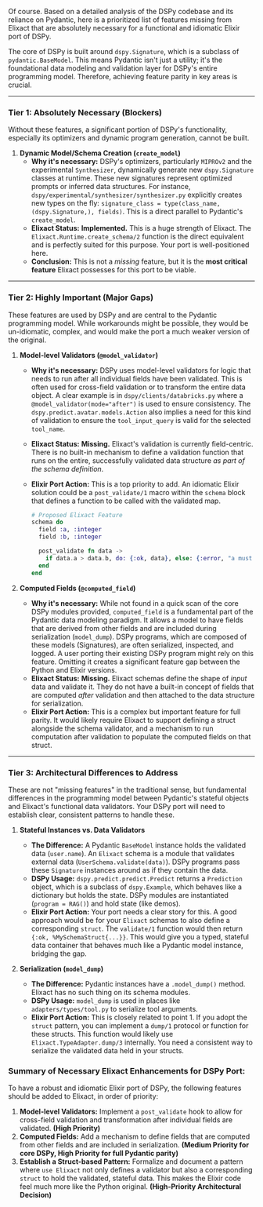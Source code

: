Of course. Based on a detailed analysis of the DSPy codebase and its reliance on Pydantic, here is a prioritized list of features missing from Elixact that are absolutely necessary for a functional and idiomatic Elixir port of DSPy.

The core of DSPy is built around `dspy.Signature`, which is a subclass of `pydantic.BaseModel`. This means Pydantic isn't just a utility; it's the foundational data modeling and validation layer for DSPy's entire programming model. Therefore, achieving feature parity in key areas is crucial.

---

### Tier 1: Absolutely Necessary (Blockers)

Without these features, a significant portion of DSPy's functionality, especially its optimizers and dynamic program generation, cannot be built.

1.  **Dynamic Model/Schema Creation (`create_model`)**
    *   **Why it's necessary:** DSPy's optimizers, particularly `MIPROv2` and the experimental `Synthesizer`, dynamically generate new `dspy.Signature` classes at runtime. These new signatures represent optimized prompts or inferred data structures. For instance, `dspy/experimental/synthesizer/synthesizer.py` explicitly creates new types on the fly: `signature_class = type(class_name, (dspy.Signature,), fields)`. This is a direct parallel to Pydantic's `create_model`.
    *   **Elixact Status:** **Implemented.** This is a huge strength of Elixact. The `Elixact.Runtime.create_schema/2` function is the direct equivalent and is perfectly suited for this purpose. Your port is well-positioned here.
    *   **Conclusion:** This is not a *missing* feature, but it is the **most critical feature** Elixact possesses for this port to be viable.

---

### Tier 2: Highly Important (Major Gaps)

These features are used by DSPy and are central to the Pydantic programming model. While workarounds might be possible, they would be un-idiomatic, complex, and would make the port a much weaker version of the original.

1.  **Model-level Validators (`@model_validator`)**
    *   **Why it's necessary:** DSPy uses model-level validators for logic that needs to run after all individual fields have been validated. This is often used for cross-field validation or to transform the entire data object. A clear example is in `dspy/clients/databricks.py` where a `@model_validator(mode="after")` is used to ensure consistency. The `dspy.predict.avatar.models.Action` also implies a need for this kind of validation to ensure the `tool_input_query` is valid for the selected `tool_name`.
    *   **Elixact Status:** **Missing.** Elixact's validation is currently field-centric. There is no built-in mechanism to define a validation function that runs on the entire, successfully validated data structure *as part of the schema definition*.
    *   **Elixir Port Action:** This is a top priority to add. An idiomatic Elixir solution could be a `post_validate/1` macro within the `schema` block that defines a function to be called with the validated map.

        ```elixir
        # Proposed Elixact Feature
        schema do
          field :a, :integer
          field :b, :integer

          post_validate fn data ->
            if data.a > data.b, do: {:ok, data}, else: {:error, "a must be > b"}
          end
        end
        ```

2.  **Computed Fields (`@computed_field`)**
    *   **Why it's necessary:** While not found in a quick scan of the core DSPy modules provided, `computed_field` is a fundamental part of the Pydantic data modeling paradigm. It allows a model to have fields that are derived from other fields and are included during serialization (`model_dump`). DSPy programs, which are composed of these models (Signatures), are often serialized, inspected, and logged. A user porting their existing DSPy program might rely on this feature. Omitting it creates a significant feature gap between the Python and Elixir versions.
    *   **Elixact Status:** **Missing.** Elixact schemas define the shape of *input* data and validate it. They do not have a built-in concept of fields that are computed *after* validation and then attached to the data structure for serialization.
    *   **Elixir Port Action:** This is a complex but important feature for full parity. It would likely require Elixact to support defining a struct alongside the schema validator, and a mechanism to run computation after validation to populate the computed fields on that struct.

---

### Tier 3: Architectural Differences to Address

These are not "missing features" in the traditional sense, but fundamental differences in the programming model between Pydantic's stateful objects and Elixact's functional data validators. Your DSPy port will need to establish clear, consistent patterns to handle these.

1.  **Stateful Instances vs. Data Validators**
    *   **The Difference:** A Pydantic `BaseModel` instance holds the validated data (`user.name`). An `Elixact` schema is a module that validates external data (`UserSchema.validate(data)`). DSPy programs pass these `Signature` instances around as if they contain the data.
    *   **DSPy Usage:** `dspy.predict.predict.Predict` returns a `Prediction` object, which is a subclass of `dspy.Example`, which behaves like a dictionary but holds the state. DSPy modules are instantiated (`program = RAG()`) and hold state (like demos).
    *   **Elixir Port Action:** Your port needs a clear story for this. A good approach would be for your `Elixact` schemas to also define a corresponding `struct`. The `validate/1` function would then return `{:ok, %MySchemaStruct{...}}`. This would give you a typed, stateful data container that behaves much like a Pydantic model instance, bridging the gap.

2.  **Serialization (`model_dump`)**
    *   **The Difference:** Pydantic instances have a `.model_dump()` method. Elixact has no such thing on its schema modules.
    *   **DSPy Usage:** `model_dump` is used in places like `adapters/types/tool.py` to serialize tool arguments.
    *   **Elixir Port Action:** This is closely related to point 1. If you adopt the `struct` pattern, you can implement a `dump/1` protocol or function for these structs. This function would likely use `Elixact.TypeAdapter.dump/3` internally. You need a consistent way to serialize the validated data held in your structs.

### Summary of Necessary Elixact Enhancements for DSPy Port:

To have a robust and idiomatic Elixir port of DSPy, the following features should be added to Elixact, in order of priority:

1.  **Model-level Validators:** Implement a `post_validate` hook to allow for cross-field validation and transformation after individual fields are validated. **(High Priority)**
2.  **Computed Fields:** Add a mechanism to define fields that are computed from other fields and are included in serialization. **(Medium Priority for core DSPy, High Priority for full Pydantic parity)**
3.  **Establish a Struct-based Pattern:** Formalize and document a pattern where `use Elixact` not only defines a validator but also a corresponding `struct` to hold the validated, stateful data. This makes the Elixir code feel much more like the Python original. **(High-Priority Architectural Decision)**
